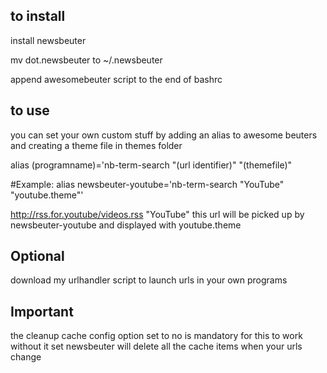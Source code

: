 ## to install
install newsbeuter

mv dot.newsbeuter to ~/.newsbeuter

append awesomebeuter script to the end of bashrc

## to use
you can set your own custom stuff by adding an alias to awesome beuters and creating a theme file in themes folder

alias (programname)='nb-term-search "(url identifier)" "(themefile)"

#Example:
alias newsbeuter-youtube='nb-term-search "YouTube" "youtube.theme"'

http://rss.for.youtube/videos.rss "YouTube"
this url will be picked up by newsbeuter-youtube and displayed with youtube.theme



## Optional
download my urlhandler script to launch urls in your own programs

## Important
the cleanup cache config option set to no is mandatory for this to work
without it set newsbeuter will delete all the cache items when your urls change
